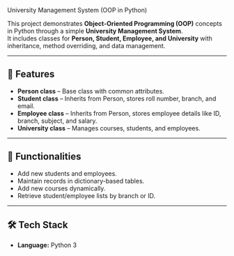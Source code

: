 University Management System (OOP in Python)

This project demonstrates **Object-Oriented Programming (OOP)** concepts in Python through a simple **University Management System**.  
It includes classes for **Person, Student, Employee, and University** with inheritance, method overriding, and data management.  

---

## 🚀 Features
- **Person class** – Base class with common attributes.  
- **Student class** – Inherits from Person, stores roll number, branch, and email.  
- **Employee class** – Inherits from Person, stores employee details like ID, branch, subject, and salary.  
- **University class** – Manages courses, students, and employees.  

---

## 📌 Functionalities
- Add new students and employees.  
- Maintain records in dictionary-based tables.  
- Add new courses dynamically.  
- Retrieve student/employee lists by branch or ID.  

---

## 🛠️ Tech Stack
- **Language:** Python 3  
